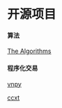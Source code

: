 # 开源项目

#### 算法

[The Algorithms](https://github.com/TheAlgorithms)

#### 程序化交易

[vnpy](https://github.com/vnpy/vnpy)

[ccxt](https://github.com/ccxt/ccxt)

